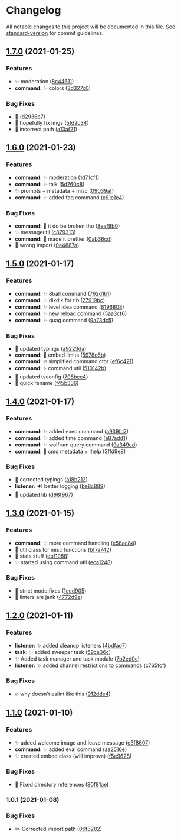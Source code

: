 # Changelog

All notable changes to this project will be documented in this file. See [standard-version](https://github.com/conventional-changelog/standard-version) for commit guidelines.

## [1.7.0](https://github.com/Lioness100/Jampbot-v2/compare/v1.6.0...v1.7.0) (2021-01-25)


### Features

* :sparkles: moderation ([8c44611](https://github.com/Lioness100/Jampbot-v2/commit/8c44611dfbe13868741842af42d74d86d8c6ace7))
* **command:** :sparkles: colors ([3d327c0](https://github.com/Lioness100/Jampbot-v2/commit/3d327c0e791ffd45d15a5f8618f875a6dcaea90a))


### Bug Fixes

* :bug: ([d2936e7](https://github.com/Lioness100/Jampbot-v2/commit/d2936e7c2dae23452a37812b497eb4715711a33d))
* :bug: hopefully fix imgs ([5fd2c34](https://github.com/Lioness100/Jampbot-v2/commit/5fd2c345e380085514cd6c1f015bdb55c9da508f))
* 📃 incorrect path ([a13af21](https://github.com/Lioness100/Jampbot-v2/commit/a13af21027becff2d68d25f7604b8690d2217185))

## [1.6.0](https://github.com/Lioness100/Jampbot-v2/compare/v1.5.0...v1.6.0) (2021-01-23)


### Features

* **command:** :sparkles: moderation ([1d71cf1](https://github.com/Lioness100/Jampbot-v2/commit/1d71cf190ee0bc57f678504833e0ae46d64eb04f))
* **command:** :sparkles: talk ([5d760c8](https://github.com/Lioness100/Jampbot-v2/commit/5d760c889b77765f06602b4208f5460391738923))
* :sparkles: prompts + metadata + misc ([09039af](https://github.com/Lioness100/Jampbot-v2/commit/09039af3d566af54a7a7d092657aeb17da92a956))
* **command:** :sparkles: added faq command ([c91e1e4](https://github.com/Lioness100/Jampbot-v2/commit/c91e1e490c1c89aea86b34b23d4f3e10936594ef))


### Bug Fixes

* **command:** :construction: it do be broken tho ([8eaf9b0](https://github.com/Lioness100/Jampbot-v2/commit/8eaf9b030f01dcb38dbbc4e623fa205c0aae357d))
* :sparkles: messageutil ([c879313](https://github.com/Lioness100/Jampbot-v2/commit/c87931355bc30c415a0b57f12d551f50540d3cbe))
* **command:** 💄 made it prettier ([0ab36cd](https://github.com/Lioness100/Jampbot-v2/commit/0ab36cd9f36d08ab66946ccdf2097558d0daff51))
* :pencil: wrong import ([0e4887a](https://github.com/Lioness100/Jampbot-v2/commit/0e4887ac33522554f8d50c1ab953a82b90156feb))

## [1.5.0](https://github.com/Lioness100/Jampbot-v2/compare/v1.4.0...v1.5.0) (2021-01-17)


### Features

* **command:** :sparkles: 8ball command ([762d1b1](https://github.com/Lioness100/Jampbot-v2/commit/762d1b16342b2b376f25feb2d3081ab1de9af6f3))
* **command:** :sparkles: dikdik for tib ([27919bc](https://github.com/Lioness100/Jampbot-v2/commit/27919bcca983879fcddf712c77867c065c0448e4))
* **command:** :sparkles: level idea command ([8196808](https://github.com/Lioness100/Jampbot-v2/commit/8196808f00661d8297cad81886c5f578aca90079))
* **command:** :sparkles: new reload command ([5aa3cf6](https://github.com/Lioness100/Jampbot-v2/commit/5aa3cf604fb757f5b48c0997b9c07e59c9b10652))
* **command:** :sparkles: quag command ([9a73dc5](https://github.com/Lioness100/Jampbot-v2/commit/9a73dc549aba202580c5a262711559aaa88e6d6d))


### Bug Fixes

* :memo: updated typings ([a9223da](https://github.com/Lioness100/Jampbot-v2/commit/a9223dad7e4b236822b912308edaeacdea715ca0))
* **command:** :bug: embed limits ([5978e6b](https://github.com/Lioness100/Jampbot-v2/commit/5978e6b58fd9d788537df285b49161629c5bf3b1))
* **command:** :fire: simplified command ctor ([ef6c421](https://github.com/Lioness100/Jampbot-v2/commit/ef6c42110c0c3302005c94b33a3464da9644a2c1))
* **command:** :zap: command util ([510142b](https://github.com/Lioness100/Jampbot-v2/commit/510142bc4afe643d5b45ea8e55f9a4fb6c20ee2b))
* :construction_worker: updated tsconfig ([706bcc4](https://github.com/Lioness100/Jampbot-v2/commit/706bcc40e78f45c367f3b6d0d76013c59e15c4e4))
* :hammer: quick rename ([f45b336](https://github.com/Lioness100/Jampbot-v2/commit/f45b336ee6d49f0c8f4597bf69de550c20dc7a13))

## [1.4.0](https://github.com/Lioness100/Jampbot-v2/compare/v1.3.0...v1.4.0) (2021-01-17)


### Features

* **command:** :sparkles: added exec command ([a939fd7](https://github.com/Lioness100/Jampbot-v2/commit/a939fd7e2980c30805a09a854c340bda6d0a60ee))
* **command:** :sparkles: added time command ([a87add1](https://github.com/Lioness100/Jampbot-v2/commit/a87add19f85c925f9f8fc99515c73c0596c2f4af))
* **command:** :sparkles: wolfram query command ([9a349cd](https://github.com/Lioness100/Jampbot-v2/commit/9a349cd128dfa3133756fa03a19905aa70f5347e))
* **command:** :truck: cmd metadata + !help ([3ffd9e8](https://github.com/Lioness100/Jampbot-v2/commit/3ffd9e8763362c8a8620357eed928996b48209ae))


### Bug Fixes

* :memo: corrected typings ([a18b212](https://github.com/Lioness100/Jampbot-v2/commit/a18b212098bacdfea1e929b2d3e59673793785c5))
* **listener:** :loud_sound: better logging ([be8c889](https://github.com/Lioness100/Jampbot-v2/commit/be8c889b6bad01a364868b1329315b077b0d3fe8))
* :wrench: updated lib ([d98f967](https://github.com/Lioness100/Jampbot-v2/commit/d98f96734665503a3749c76e028c3bcafa254d42))

## [1.3.0](https://github.com/Lioness100/Jampbot-v2/compare/v1.2.0...v1.3.0) (2021-01-15)


### Features

* **command:** :sparkles: more command handling ([e58ac84](https://github.com/Lioness100/Jampbot-v2/commit/e58ac847ee24ba9afa43c91ba039af3602568e64))
* :construction: util class for misc functions ([bf7a742](https://github.com/Lioness100/Jampbot-v2/commit/bf7a742d267894028921bf9b95c4123d9d507e32))
* :memo: stats stuff ([ebf1988](https://github.com/Lioness100/Jampbot-v2/commit/ebf19882b1c7e089df26296c66057489fc8c6437))
* :sparkles: started using command util ([eca1248](https://github.com/Lioness100/Jampbot-v2/commit/eca1248360beaa2d5004f7aaa576b7124720f778))


### Bug Fixes

* :art: strict mode fixes ([1ced905](https://github.com/Lioness100/Jampbot-v2/commit/1ced90580de8feb6962d0520c1e81e0fe399be0a))
* :rotating_light: linters are jank ([4772d9e](https://github.com/Lioness100/Jampbot-v2/commit/4772d9e1ca60e54a385c8d32d16f7b7e86e92e15))

## [1.2.0](https://github.com/Lioness100/Jampbot-v2/compare/v1.1.0...v1.2.0) (2021-01-11)


### Features

* **listener:** :sparkles: added cleanup listeners ([4bdfad7](https://github.com/Lioness100/Jampbot-v2/commit/4bdfad796d7f1d1cec29e5a871d205e04e3aad14))
* **task:** :sparkles: added sweeper task ([59ce36c](https://github.com/Lioness100/Jampbot-v2/commit/59ce36c456740e9188bbcf90709fed497054d379))
* :sparkles: Added task manager and task module ([7b2ed0c](https://github.com/Lioness100/Jampbot-v2/commit/7b2ed0cd0f49bf9b7880d2df95421a3bf701f31c))
* **listener:** :sparkles: added channel restrictions to commands ([c765fcf](https://github.com/Lioness100/Jampbot-v2/commit/c765fcfd47b872a8acb3a80ee959dcba22e900a7))


### Bug Fixes

* :fire: why doesn't eslint like this ([912dde4](https://github.com/Lioness100/Jampbot-v2/commit/912dde4c1feef5de0dc7f232cd2a265c04cdf164))

## [1.1.0](https://github.com/Lioness100/Jampbot-v2/compare/v1.0.1...v1.1.0) (2021-01-10)


### Features

* :sparkles: added welcome image and leave message ([e3f8607](https://github.com/Lioness100/Jampbot-v2/commit/e3f8607d8c73305c33e634a281d0fee47ee031d6))
* **command:** :sparkles: added eval command ([aa2516e](https://github.com/Lioness100/Jampbot-v2/commit/aa2516eba5793aaca75020e55a36a4be3792067e))
* :sparkles: created embed class (will improve) ([f5e9628](https://github.com/Lioness100/Jampbot-v2/commit/f5e9628614ad29db768679b6ba7a05e464faeac6))


### Bug Fixes

* :bug: Fixed directory references ([80f81ae](https://github.com/Lioness100/Jampbot-v2/commit/80f81aee3b01d31a8f53e5f633daff5c30176663))

### 1.0.1 (2021-01-08)

### Bug Fixes

- :pencil2: Corrected import path ([06f8282](https://github.com/Lioness100/Jampbot-v2/commit/06f8282b3fa24b8ee564ace2c922ac37c3bacffe))
